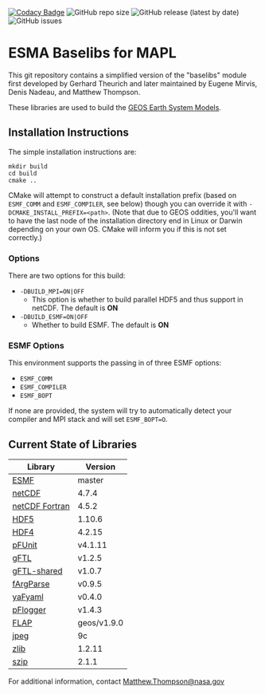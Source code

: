 [![Codacy Badge](https://api.codacy.com/project/badge/Grade/8fbf2d9b0c044a63b34eeb6ab6e7add8)](https://www.codacy.com/manual/mathomp4/ESMA-Baselibs-CMake?utm_source=github.com&amp;utm_medium=referral&amp;utm_content=mathomp4/ESMA-Baselibs-CMake&amp;utm_campaign=Badge_Grade) ![GitHub repo size](https://img.shields.io/github/repo-size/mathomp4/ESMA-Baselibs-CMake) ![GitHub release (latest by date)](https://img.shields.io/github/v/release/mathomp4/ESMA-Baselibs-CMake) ![GitHub issues](https://img.shields.io/github/issues/mathomp4/ESMA-Baselibs-CMake)

# ESMA Baselibs for MAPL

This git repository contains a simplified version of the "baselibs"
module first developed by Gerhard Theurich and later maintained by Eugene
Mirvis, Denis Nadeau, and Matthew Thompson. 

These libraries are used to build the [GEOS Earth System
Models](https://github.com/GEOS-ESM/).

## Installation Instructions

The simple installation instructions are:
```
mkdir build
cd build
cmake ..
```

CMake will attempt to construct a default installation prefix (based on
`ESMF_COMM` and `ESMF_COMPILER`, see below) though you can override it
with `-DCMAKE_INSTALL_PREFIX=<path>`. (Note that due to GEOS oddities,
you'll want to have the last node of the installation directory end in
Linux or Darwin depending on your own OS. CMake will inform you if this
is not set correctly.)

### Options

There are two options for this build:

* `-DBUILD_MPI=ON|OFF`
   * This option is whether to build parallel HDF5 and thus support in
     netCDF. The default is **ON**
* `-DBUILD_ESMF=ON|OFF`
   * Whether to build ESMF. The default is **ON**

### ESMF Options

This environment supports the passing in of three ESMF options:

* `ESMF_COMM`
* `ESMF_COMPILER`
* `ESMF_BOPT`

If none are provided, the system will try to automatically detect your
compiler and MPI stack and will set `ESMF_BOPT=O`. 


## Current State of Libraries

| Library                                                                 | Version     |
| ---                                                                     | ---         |
| [ESMF](https://www.earthsystemcog.org/projects/esmf/)                   | master      |
| [netCDF](https://github.com/Unidata/netcdf-c)                           | 4.7.4       |
| [netCDF Fortran](https://github.com/Unidata/netcdf-fortran)             | 4.5.2       |
| [HDF5](https://portal.hdfgroup.org/display/support)                     | 1.10.6      |
| [HDF4](https://portal.hdfgroup.org/display/support)                     | 4.2.15      |
| [pFUnit](https://github.com/Goddard-Fortran-Ecosystem/pFUnit)           | v4.1.11     |
| [gFTL](https://github.com/Goddard-Fortran-Ecosystem/gFTL)               | v1.2.5      |
| [gFTL-shared](https://github.com/Goddard-Fortran-Ecosystem/gFTL-shared) | v1.0.7      |
| [fArgParse](https://github.com/Goddard-Fortran-Ecosystem/fArgParse)     | v0.9.5      |
| [yaFyaml](https://github.com/Goddard-Fortran-Ecosystem/yaFyaml)         | v0.4.0      |
| [pFlogger](https://github.com/Goddard-Fortran-Ecosystem/pFlogger)       | v1.4.3      |
| [FLAP](https://github.com/mathomp4/FLAP)                                | geos/v1.9.0 |
| [jpeg](http://www.ijg.org/)                                             | 9c          |
| [zlib](http://www.zlib.net/)                                            | 1.2.11      |
| [szip](https://support.hdfgroup.org/doc_resource/SZIP/)                 | 2.1.1       |

For additional information, contact Matthew.Thompson@nasa.gov
